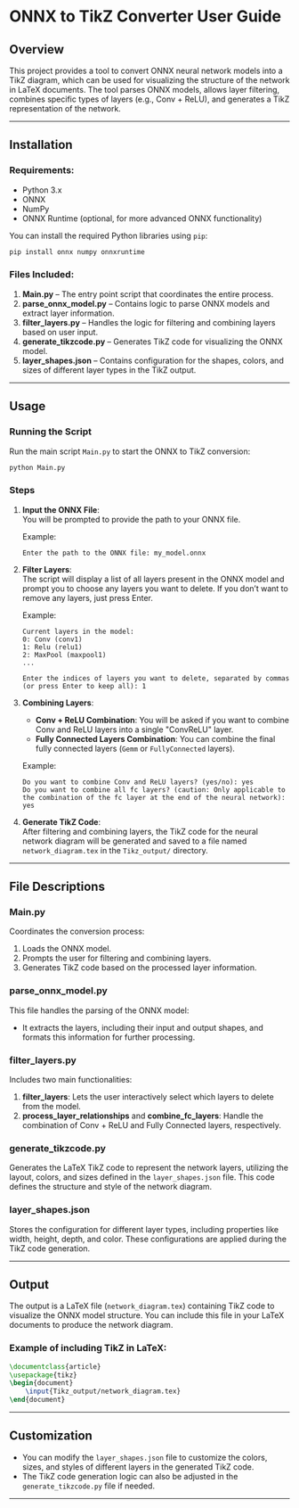 
# **ONNX to TikZ Converter User Guide**

## **Overview**

This project provides a tool to convert ONNX neural network models into a TikZ diagram, which can be used for visualizing the structure of the network in LaTeX documents. The tool parses ONNX models, allows layer filtering, combines specific types of layers (e.g., Conv + ReLU), and generates a TikZ representation of the network.

---

## **Installation**

### **Requirements:**
- Python 3.x
- ONNX
- NumPy
- ONNX Runtime (optional, for more advanced ONNX functionality)

You can install the required Python libraries using `pip`:

```bash
pip install onnx numpy onnxruntime
```

### **Files Included:**
1. **Main.py** – The entry point script that coordinates the entire process.
2. **parse_onnx_model.py** – Contains logic to parse ONNX models and extract layer information.
3. **filter_layers.py** – Handles the logic for filtering and combining layers based on user input.
4. **generate_tikzcode.py** – Generates TikZ code for visualizing the ONNX model.
5. **layer_shapes.json** – Contains configuration for the shapes, colors, and sizes of different layer types in the TikZ output.

---

## **Usage**

### **Running the Script**

Run the main script `Main.py` to start the ONNX to TikZ conversion:

```bash
python Main.py
```

### **Steps**

1. **Input the ONNX File**:  
   You will be prompted to provide the path to your ONNX file.
   
   Example:
   ```
   Enter the path to the ONNX file: my_model.onnx
   ```

2. **Filter Layers**:  
   The script will display a list of all layers present in the ONNX model and prompt you to choose any layers you want to delete. If you don’t want to remove any layers, just press Enter.

   Example:
   ```
   Current layers in the model:
   0: Conv (conv1)
   1: Relu (relu1)
   2: MaxPool (maxpool1)
   ...
   
   Enter the indices of layers you want to delete, separated by commas (or press Enter to keep all): 1
   ```

3. **Combining Layers**:
   - **Conv + ReLU Combination**: You will be asked if you want to combine Conv and ReLU layers into a single "ConvReLU" layer.
   - **Fully Connected Layers Combination**: You can combine the final fully connected layers (`Gemm` or `FullyConnected` layers).

   Example:
   ```
   Do you want to combine Conv and ReLU layers? (yes/no): yes
   Do you want to combine all fc layers? (caution: Only applicable to the combination of the fc layer at the end of the neural network): yes
   ```

4. **Generate TikZ Code**:  
   After filtering and combining layers, the TikZ code for the neural network diagram will be generated and saved to a file named `network_diagram.tex` in the `Tikz_output/` directory.

---

## **File Descriptions**

### **Main.py**
Coordinates the conversion process:
1. Loads the ONNX model.
2. Prompts the user for filtering and combining layers.
3. Generates TikZ code based on the processed layer information.
   
### **parse_onnx_model.py**
This file handles the parsing of the ONNX model:
- It extracts the layers, including their input and output shapes, and formats this information for further processing.

### **filter_layers.py**
Includes two main functionalities:
1. **filter_layers**: Lets the user interactively select which layers to delete from the model.
2. **process_layer_relationships** and **combine_fc_layers**: Handle the combination of Conv + ReLU and Fully Connected layers, respectively.

### **generate_tikzcode.py**
Generates the LaTeX TikZ code to represent the network layers, utilizing the layout, colors, and sizes defined in the `layer_shapes.json` file. This code defines the structure and style of the network diagram.

### **layer_shapes.json**
Stores the configuration for different layer types, including properties like width, height, depth, and color. These configurations are applied during the TikZ code generation.

---

## **Output**

The output is a LaTeX file (`network_diagram.tex`) containing TikZ code to visualize the ONNX model structure. You can include this file in your LaTeX documents to produce the network diagram.

### **Example of including TikZ in LaTeX**:

```latex
\documentclass{article}
\usepackage{tikz}
\begin{document}
    \input{Tikz_output/network_diagram.tex}
\end{document}
```

---

## **Customization**

- You can modify the `layer_shapes.json` file to customize the colors, sizes, and styles of different layers in the generated TikZ code.
- The TikZ code generation logic can also be adjusted in the `generate_tikzcode.py` file if needed.

---
